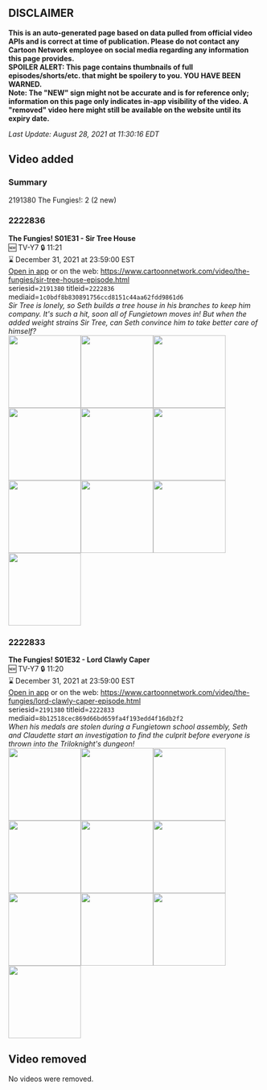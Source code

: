 ## DISCLAIMER
**This is an auto-generated page based on data pulled from official video APIs and is correct at time of publication. Please do not contact any Cartoon Network employee on social media regarding any information this page provides.**  
**SPOILER ALERT: This page contains thumbnails of full episodes/shorts/etc. that might be spoilery to you. YOU HAVE BEEN WARNED.**  
**Note: The "NEW" sign might not be accurate and is for reference only; information on this page only indicates in-app visibility of the video. A "removed" video here might still be available on the website until its expiry date.**  

_Last Update: August 28, 2021 at 11:30:16 EDT_
## Video added
### Summary
2191380 The Fungies!: 2 (2 new)  
### 2222836
**The Fungies! S01E31 - Sir Tree House**  
🆕 TV-Y7 🔒 11:21  
⌛ December 31, 2021 at 23:59:00 EST  
[Open in app](https://cnvideo.sercomkc.org/redirector.html?type=cnapp&seriesid=2191380&titleid=2222836&mediaid=1c0bdf8b830891756ccd8151c44aa62fdd9861d6) or on the web: https://www.cartoonnetwork.com/video/the-fungies/sir-tree-house-episode.html  
seriesid=`2191380` titleid=`2222836` mediaid=`1c0bdf8b830891756ccd8151c44aa62fdd9861d6`  
_Sir Tree is lonely, so Seth builds a tree house in his branches to keep him company. It's such a hit, soon all of Fungietown moves in! But when the added weight strains Sir Tree, can Seth convince him to take better care of himself?_  
<a href="https://s3.amazonaws.com/cartoonorchestrator/2222836_001_1280x720.jpg"><img src="https://s3.amazonaws.com/cartoonorchestrator/2222836_001_640x360.jpg" height="144px" /></a><a href="https://s3.amazonaws.com/cartoonorchestrator/2222836_002_1280x720.jpg"><img src="https://s3.amazonaws.com/cartoonorchestrator/2222836_002_640x360.jpg" height="144px" /></a><a href="https://s3.amazonaws.com/cartoonorchestrator/2222836_003_1280x720.jpg"><img src="https://s3.amazonaws.com/cartoonorchestrator/2222836_003_640x360.jpg" height="144px" /></a><a href="https://s3.amazonaws.com/cartoonorchestrator/2222836_004_1280x720.jpg"><img src="https://s3.amazonaws.com/cartoonorchestrator/2222836_004_640x360.jpg" height="144px" /></a><a href="https://s3.amazonaws.com/cartoonorchestrator/2222836_005_1280x720.jpg"><img src="https://s3.amazonaws.com/cartoonorchestrator/2222836_005_640x360.jpg" height="144px" /></a><a href="https://s3.amazonaws.com/cartoonorchestrator/2222836_006_1280x720.jpg"><img src="https://s3.amazonaws.com/cartoonorchestrator/2222836_006_640x360.jpg" height="144px" /></a><a href="https://s3.amazonaws.com/cartoonorchestrator/2222836_007_1280x720.jpg"><img src="https://s3.amazonaws.com/cartoonorchestrator/2222836_007_640x360.jpg" height="144px" /></a><a href="https://s3.amazonaws.com/cartoonorchestrator/2222836_008_1280x720.jpg"><img src="https://s3.amazonaws.com/cartoonorchestrator/2222836_008_640x360.jpg" height="144px" /></a><a href="https://s3.amazonaws.com/cartoonorchestrator/2222836_009_1280x720.jpg"><img src="https://s3.amazonaws.com/cartoonorchestrator/2222836_009_640x360.jpg" height="144px" /></a><a href="https://s3.amazonaws.com/cartoonorchestrator/2222836_010_1280x720.jpg"><img src="https://s3.amazonaws.com/cartoonorchestrator/2222836_010_640x360.jpg" height="144px" /></a>
### 2222833
**The Fungies! S01E32 - Lord Clawly Caper**  
🆕 TV-Y7 🔒 11:20  
⌛ December 31, 2021 at 23:59:00 EST  
[Open in app](https://cnvideo.sercomkc.org/redirector.html?type=cnapp&seriesid=2191380&titleid=2222833&mediaid=8b12518cec869d66bd659fa4f193edd4f16db2f2) or on the web: https://www.cartoonnetwork.com/video/the-fungies/lord-clawly-caper-episode.html  
seriesid=`2191380` titleid=`2222833` mediaid=`8b12518cec869d66bd659fa4f193edd4f16db2f2`  
_When his medals are stolen during a Fungietown school assembly, Seth and Claudette start an investigation to find the culprit before everyone is thrown into the Triloknight's dungeon!_  
<a href="https://s3.amazonaws.com/cartoonorchestrator/2222833_001_1280x720.jpg"><img src="https://s3.amazonaws.com/cartoonorchestrator/2222833_001_640x360.jpg" height="144px" /></a><a href="https://s3.amazonaws.com/cartoonorchestrator/2222833_002_1280x720.jpg"><img src="https://s3.amazonaws.com/cartoonorchestrator/2222833_002_640x360.jpg" height="144px" /></a><a href="https://s3.amazonaws.com/cartoonorchestrator/2222833_003_1280x720.jpg"><img src="https://s3.amazonaws.com/cartoonorchestrator/2222833_003_640x360.jpg" height="144px" /></a><a href="https://s3.amazonaws.com/cartoonorchestrator/2222833_004_1280x720.jpg"><img src="https://s3.amazonaws.com/cartoonorchestrator/2222833_004_640x360.jpg" height="144px" /></a><a href="https://s3.amazonaws.com/cartoonorchestrator/2222833_005_1280x720.jpg"><img src="https://s3.amazonaws.com/cartoonorchestrator/2222833_005_640x360.jpg" height="144px" /></a><a href="https://s3.amazonaws.com/cartoonorchestrator/2222833_006_1280x720.jpg"><img src="https://s3.amazonaws.com/cartoonorchestrator/2222833_006_640x360.jpg" height="144px" /></a><a href="https://s3.amazonaws.com/cartoonorchestrator/2222833_007_1280x720.jpg"><img src="https://s3.amazonaws.com/cartoonorchestrator/2222833_007_640x360.jpg" height="144px" /></a><a href="https://s3.amazonaws.com/cartoonorchestrator/2222833_008_1280x720.jpg"><img src="https://s3.amazonaws.com/cartoonorchestrator/2222833_008_640x360.jpg" height="144px" /></a><a href="https://s3.amazonaws.com/cartoonorchestrator/2222833_009_1280x720.jpg"><img src="https://s3.amazonaws.com/cartoonorchestrator/2222833_009_640x360.jpg" height="144px" /></a><a href="https://s3.amazonaws.com/cartoonorchestrator/2222833_010_1280x720.jpg"><img src="https://s3.amazonaws.com/cartoonorchestrator/2222833_010_640x360.jpg" height="144px" /></a>
## Video removed
No videos were removed.  
